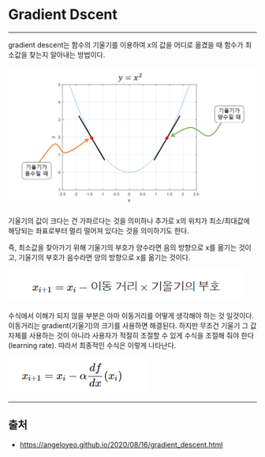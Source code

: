 # Gradient Dscent #
------------------
gradient descent는 함수의 기울기를 이용하여 x의 값을 어디로 옮겼을 때 함수가 최소값을 찾는지 알아내는 방법이다.

![picture](/image/2021_01_10_4.png)

기울기의 값이 크다는 건 가파르다는 것을 의미하나 추가로 x의 위치가 최소/최대값에 해당되는 좌표로부터 멀리 떨어져 있다는 것을 의미하기도 한다.

즉, 최소값을 찾아가기 위해 기울기의 부호가 양수라면 음의 방향으로 x를 옮기는 것이고, 기울기의 부호가 음수라면 양의 방향으로 x를 옮기는 것이다. 

![picture2](/image/2021_01_10_5.png)

수식에서 이해가 되지 않을 부분은 아마 이동거리를 어떻게 생각해야 하는 것 일것이다. 이동거리는 gradient(기울기)의 크기를 사용하면 해결된다. 하지만 무조건 기울기 그 값 자체를 사용하는 것이 아니라 사용자가 적절히 조절할 수 있게 수식을 조절해 줘야 한다(learning rate). 따라서 최종적인 수식은 이렇게 나타난다.

![picture3](/image/2021_01_10_6.png)

-------------------------
## 출처 ##
* <https://angeloyeo.github.io/2020/08/16/gradient_descent.html>